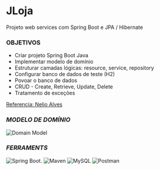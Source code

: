 
# **JLoja**

Projeto web services com Spring Boot e JPA / Hibernate 

### OBJETIVOS
- Criar projeto Spring Boot Java
- Implementar modelo de domínio
- Estruturar camadas lógicas: resource, service, repository
- Configurar banco de dados de teste (H2)
- Povoar o banco de dados
- CRUD - Create, Retrieve, Update, Delete
- Tratamento de exceções

[Referencia: Nelio Alves](https://github.com/acenelio/workshop-springboot3-jpa)

### _MODELO DE DOMÍNIO_

![Domain Model]()

### _FERRAMENTS_
![Spring Boot.](https://miro.medium.com/v2/resize:fit:512/1*k73wp-nDid53eeQ0RDGvdw.png)
![Maven](https://alternative.me/media/256/apache-ant-icon-0roq6nf9u9vnbxx8-c.png)
![MySQL](https://styles.redditmedia.com/t5_2qm6k/styles/communityIcon_dhjr6guc03x51.png?width=256&s=3e825b7205c7f497d4695028e358d26ee359f84b)
![Postman](https://dashboard.snapcraft.io/site_media/appmedia/2018/11/logo-mark.png)
